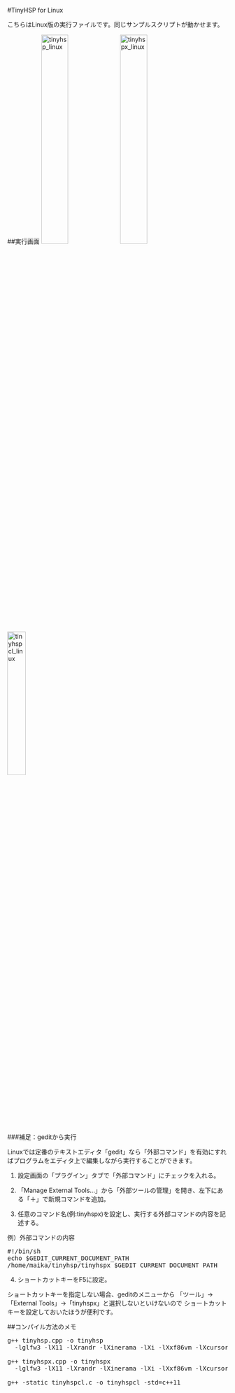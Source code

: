 #TinyHSP for Linux

こちらはLinux版の実行ファイルです。同じサンプルスクリプトが動かせます。

##実行画面
<img src="https://cloud.githubusercontent.com/assets/24917310/23199814/193572da-f914-11e6-9665-ed890d633750.png" width="35%" height="35%" alt="tinyhsp_linux">
<img src="https://cloud.githubusercontent.com/assets/24917310/23199813/1932d106-f914-11e6-8fa5-33a6a8674876.png" width="35%" height="35%" alt="tinyhspx_linux">
<img src="https://cloud.githubusercontent.com/assets/24917310/23306131/5f1a4960-fae5-11e6-88a0-2d58cea2b206.png" width="29%" height="29%" alt="tinyhspcl_linux">


###補足：geditから実行

Linuxでは定番のテキストエディタ「gedit」なら「外部コマンド」を有効にすればプログラムをエディタ上で編集しながら実行することができます。

1. 設定画面の「プラグイン」タブで「外部コマンド」にチェックを入れる。

2. 「Manage External Tools...」から「外部ツールの管理」を開き、左下にある「＋」で新規コマンドを追加。

3. 任意のコマンド名(例:tinyhspx)を設定し、実行する外部コマンドの内容を記述する。

例）外部コマンドの内容
<pre>
#!/bin/sh
echo $GEDIT_CURRENT_DOCUMENT_PATH
/home/maika/tinyhsp/tinyhspx $GEDIT_CURRENT_DOCUMENT_PATH
</pre>

4. ショートカットキーをF5に設定。

ショートカットキーを指定しない場合、geditのメニューから
「ツール」→「External Tools」→「tinyhspx」と選択しないといけないので
ショートカットキーを設定しておいたほうが便利です。


##コンパイル方法のメモ
<pre>
g++ tinyhsp.cpp -o tinyhsp
  -lglfw3 -lX11 -lXrandr -lXinerama -lXi -lXxf86vm -lXcursor -lGL -lpthread -ldl

g++ tinyhspx.cpp -o tinyhspx
  -lglfw3 -lX11 -lXrandr -lXinerama -lXi -lXxf86vm -lXcursor -lGL -lpthread -ldl

g++ -static tinyhspcl.c -o tinyhspcl -std=c++11
</pre>
